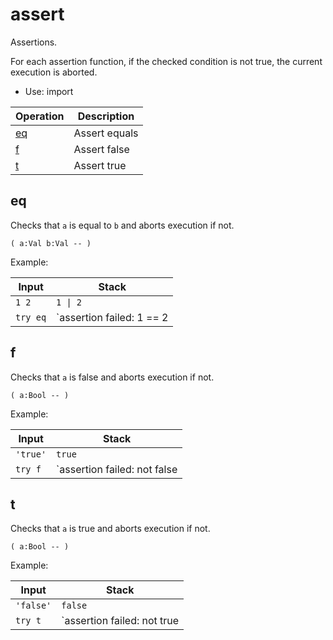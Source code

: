 # assert

Assertions.

For each assertion function, if the checked condition is not true, the current execution is aborted.

- Use: import

| Operation             | Description
|-----------------------|-----------------------
| [eq](#eq)             | Assert equals
| [f](#f)               | Assert false
| [t](#t)               | Assert true


## eq

Checks that `a` is equal to `b` and aborts execution if not.

    ( a:Val b:Val -- )

Example:

| Input       | Stack
|-------------|-------------|
| `1 2`       | `1 \| 2`
| `try eq`    | `assertion failed: 1 == 2 | false`


## f

Checks that `a` is false and aborts execution if not.

    ( a:Bool -- )

Example:

| Input       | Stack
|-------------|-------------|
| `'true'`    | `true`
| `try f`     | `assertion failed: not false | false`


## t

Checks that `a` is true and aborts execution if not.

    ( a:Bool -- )

Example:

| Input       | Stack
|-------------|-------------|
| `'false'`   | `false`
| `try t`     | `assertion failed: not true | false`



